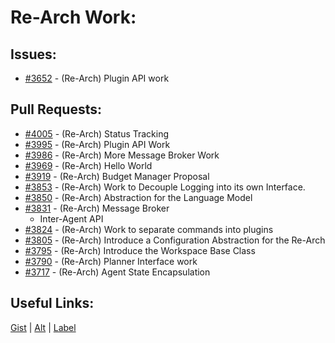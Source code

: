 [gist]:https://gist.github.com/anonhostpi/97d4bb3e9535c92b8173fae704b76264#file-_topics-0000-projects-re-arch-md
[source]:https://github.com/Significant-Gravitas/Catalysts/blob/main/TOPICS/0000.PROJECTS/RE-ARCH.md
[label]:https://github.com/Significant-Gravitas/Auto-GPT/labels/re-arch
# Re-Arch Work:
## Issues:
- [#3652][3652] - (Re-Arch) Plugin API work

## Pull Requests:
- [#4005][4005] - (Re-Arch) Status Tracking
- [#3995][3995] - (Re-Arch) Plugin API Work
- [#3986][3986] - (Re-Arch) More Message Broker Work
- [#3969][3969] - (Re-Arch) Hello World
- [#3919][3919] - (Re-Arch) Budget Manager Proposal
- [#3853][3853] - (Re-Arch) Work to Decouple Logging into its own Interface.
- [#3850][3850] - (Re-Arch) Abstraction for the Language Model
- [#3831][3831] - (Re-Arch) Message Broker 
  - Inter-Agent API
- [#3824][3824] - (Re-Arch) Work to separate commands into plugins
- [#3805][3805] - (Re-Arch) Introduce a Configuration Abstraction for the Re-Arch
- [#3795][3795] - (Re-Arch) Introduce the Workspace Base Class
- [#3790][3790] - (Re-Arch) Planner Interface work
- [#3717][3717] - (Re-Arch) Agent State Encapsulation

## Useful Links:
[Gist][gist] | [Alt][source] | [Label][label]

[3652]:https://github.com/Significant-Gravitas/Auto-GPT/issues/3652
[3717]:https://github.com/Significant-Gravitas/Auto-GPT/pull/3717
[3790]:https://github.com/Significant-Gravitas/Auto-GPT/pull/3790
[3795]:https://github.com/Significant-Gravitas/Auto-GPT/pull/3795
[3805]:https://github.com/Significant-Gravitas/Auto-GPT/pull/3805
[3824]:https://github.com/Significant-Gravitas/Auto-GPT/pull/3824
[3831]:https://github.com/Significant-Gravitas/Auto-GPT/pull/3831
[3850]:https://github.com/Significant-Gravitas/Auto-GPT/pull/3850
[3853]:https://github.com/Significant-Gravitas/Auto-GPT/pull/3853
[3919]:https://github.com/Significant-Gravitas/Auto-GPT/pull/3919
[3969]:https://github.com/Significant-Gravitas/Auto-GPT/pull/3969
[3986]:https://github.com/Significant-Gravitas/Auto-GPT/pull/3986
[3995]:https://github.com/Significant-Gravitas/Auto-GPT/pull/3995
[4005]:https://github.com/Significant-Gravitas/Auto-GPT/pull/4005